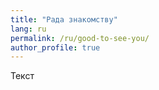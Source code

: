 ```yaml
---
title: "Рада знакомству"
lang: ru
permalink: /ru/good-to-see-you/
author_profile: true
---
```


Текст
